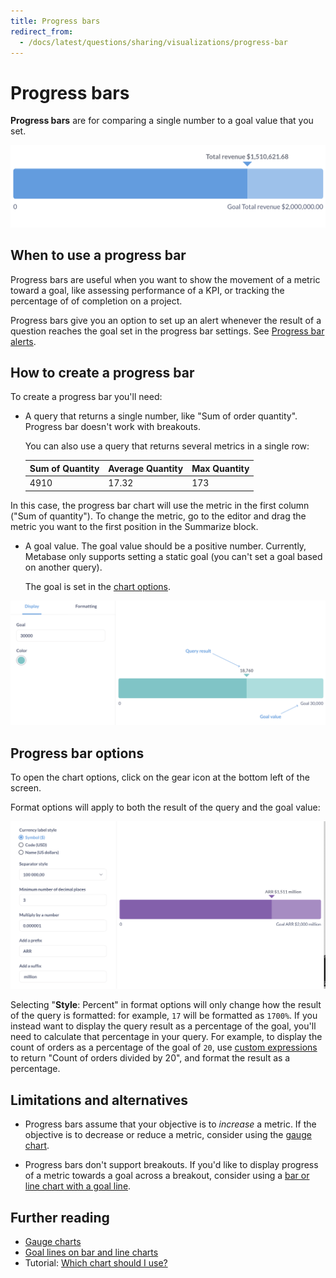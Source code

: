 ```yaml
---
title: Progress bars
redirect_from:
  - /docs/latest/questions/sharing/visualizations/progress-bar
---
```


# Progress bars

**Progress bars** are for comparing a single number to a goal value that you set.

![Progress bar](../images/progress.png)

## When to use a progress bar

Progress bars are useful when you want to show the movement of a metric toward a goal, like assessing performance of a KPI, or tracking the percentage of of completion on a project.

Progress bars give you an option to set up an alert whenever the result of a question reaches the goal set in the progress bar settings. See [Progress bar alerts](../alerts.md/#progress-bar-alerts).

## How to create a progress bar

To create a progress bar you'll need:

- A query that returns a single number, like "Sum of order quantity". Progress bar doesn't work with breakouts.

  You can also use a query that returns several metrics in a single row:

  | Sum of Quantity | Average Quantity | Max Quantity |
  | --------------- | ---------------- | ------------ |
  | 4910            | 17.32            | 173          |

In this case, the progress bar chart will use the metric in the first column ("Sum of quantity"). To change the metric, go to the editor and drag the metric you want to the first position in the Summarize block.

- A goal value. The goal value should be a positive number. Currently, Metabase only supports setting a static goal (you can't set a goal based on another query).

  The goal is set in the [chart options](#progress-bar-options).

![Progress bar KPI](../images/progress-bar-elements.png)

## Progress bar options

To open the chart options, click on the gear icon at the bottom left of the screen.

Format options will apply to both the result of the query and the goal value:

![Progress bar with format applied](../images/progress-with-format.png)

Selecting "**Style**: Percent" in format options will only change how the result of the query is formatted: for example, `17` will be formatted as `1700%`. If you instead want to display the query result as a percentage of the goal, you'll need to calculate that percentage in your query. For example, to display the count of orders as a percentage of the goal of `20`, use [custom expressions](../query-builder/expressions.md) to return "Count of orders divided by 20", and format the result as a percentage.

## Limitations and alternatives

- Progress bars assume that your objective is to _increase_ a metric. If the objective is to decrease or reduce a metric, consider using the [gauge chart](gauge.md).

- Progress bars don't support breakouts. If you'd like to display progress of a metric towards a goal across a breakout, consider using a [bar or line chart with a goal line](line-bar-and-area-charts.md/#goal-lines).

## Further reading

- [Gauge charts](./gauge.md)
- [Goal lines on bar and line charts](./line-bar-and-area-charts.md/#goal-lines)
- Tutorial: [Which chart should I use?](https://www.metabase.com/learn/metabase-basics/querying-and-dashboards/visualization/chart-guide/)
